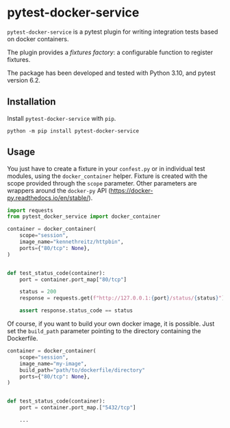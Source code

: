 # pytest-docker-service
`pytest-docker-service` is a pytest plugin for writing integration tests based on docker containers.

The plugin provides a *fixtures factory*: a configurable function to register fixtures.

The package has been developed and tested with Python 3.10, and pytest version 6.2.

## Installation
Install `pytest-docker-service` with `pip`.

```
python -m pip install pytest-docker-service
```

## Usage
You just have to create a fixture in your `confest.py` or in individual test modules, using the `docker_container` helper.
Fixture is created with the scope provided through the `scope` parameter.
Other parameters are wrappers around the `docker-py` API (https://docker-py.readthedocs.io/en/stable/).

```python
import requests
from pytest_docker_service import docker_container

container = docker_container(
    scope="session",
    image_name="kennethreitz/httpbin",
    ports={"80/tcp": None},
)


def test_status_code(container):
    port = container.port_map["80/tcp"]

    status = 200
    response = requests.get(f"http://127.0.0.1:{port}/status/{status}")

    assert response.status_code == status
```

Of course, if you want to build your own docker image, it is possible.
Just set the `build_path` parameter pointing to the directory containing the Dockerfile.
```python
container = docker_container(
    scope="session",
    image_name="my-image",
    build_path="path/to/dockerfile/directory"
    ports={"80/tcp": None},
)


def test_status_code(container):
    port = container.port_map.["5432/tcp"]

    ...

```
